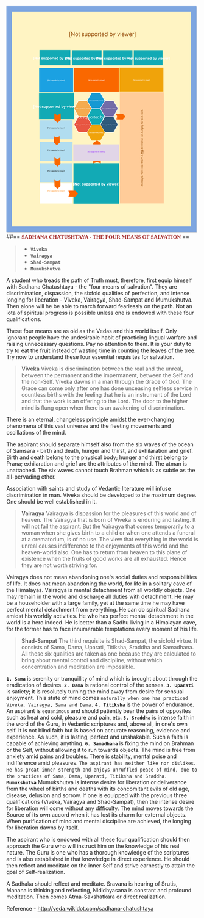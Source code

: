 ![Sadhan Chatushtaya](ILLUSTRATIONS/4-Pre-requisites.svg)
##==**<span style="color:brown;font-family:Calibri; font-size:1em;"> SADHANA CHATUSHTAYA - THE FOUR MEANS OF SALVATION </span>**==
>- **`Viveka`**
>- **`Vairagya`**
>- **`Shad-Sampat`**
>- **`Mumukshutva`**


A student who treads the path of Truth must, therefore, first equip himself with Sadhana Chatushtaya - the "four means of salvation". They are discrimination, dispassion, the sixfold qualities of perfection, and intense longing for liberation - Viveka, Vairagya, Shad-Sampat and Mumukshutva. Then alone will he be able to march forward fearlessly on the path. Not an iota of spiritual progress is possible unless one is endowed with these four qualifications.

These four means are as old as the Vedas and this world itself. Only ignorant people have the undesirable habit of practicing lingual warfare and raising unnecessary questions. Pay no attention to them. It is your duty to try to eat the fruit instead of wasting time in counting the leaves of the tree. Try now to understand these four essential requisites for salvation.

>**Viveka**
Viveka is discrimination between the real and the unreal, between the permanent and the impermanent, between the Self and the non-Self. Viveka dawns in a man through the Grace of God. The Grace can come only after one has done unceasing selfless service in countless births with the feeling that he is an instrument of the Lord and that the work is an offering to the Lord. The door to the higher mind is flung open when there is an awakening of discrimination.

There is an eternal, changeless principle amidst the ever-changing phenomena of this vast universe and the fleeting movements and oscillations of the mind.

The aspirant should separate himself also from the six waves of the ocean of Samsara - birth and death, hunger and thirst, and exhilaration and grief. Birth and death belong to the physical body; hunger and thirst belong to Prana; exhilaration and grief are the attributes of the mind. The atman is unattached. The six waves cannot touch Brahman which is as subtle as the all-pervading ether.

Association with saints and study of Vedantic literature will infuse discrimination in man. Viveka should be developed to the maximum degree. One should be well established in it.

>**Vairagya**
Vairagya is dispassion for the pleasures of this world and of heaven. The Vairagya that is born of Viveka is enduring and lasting. It will not fail the aspirant. But the Vairagya that comes temporarily to a woman when she gives birth to a child or when one attends a funeral at a crematorium, is of no use. The view that everything in the world is unreal causes indifference to the enjoyments of this world and the heaven-world also. One has to return from heaven to this plane of existence when the fruits of good works are all exhausted. Hence they are not worth striving for.

Vairagya does not mean abandoning one's social duties and responsibilities of life. It does not mean abandoning the world, for life in a solitary cave of the Himalayas. Vairagya is mental detachment from all worldly objects. One may remain in the world and discharge all duties with detachment. He may be a householder with a large family, yet at the same time he may have perfect mental detachment from everything. He can do spiritual Sadhana amidst his worldly activities. He who has perfect mental detachment in the world is a hero indeed. He is better than a Sadhu living in a Himalayan cave, for the former has to face innumerable temptations every moment of his life.

>**Shad-Sampat**
The third requisite is Shad-Sampat, the sixfold virtue. It consists of Sama, Dama, Uparati, Titiksha, Sraddha and Samadhana. All these six qualities are taken as one because they are calculated to bring about mental control and discipline, without which concentration and meditation are impossible.

**`1. Sama`** is serenity or tranquillity of mind which is brought about through the eradication of desires.
**`2. Dama`** is rational control of the senses.
**`3. Uparati`** is satiety; it is resolutely turning the mind away from desire for sensual enjoyment. This state of mind comes `naturally when one has practiced Viveka, Vairagya, Sama and Dama.`
**`4. Titiksha`** is the power of endurance. An aspirant is `equanimous` and should patiently bear the pairs of opposites such as heat and cold, pleasure and pain, etc.
**`5. Sraddha`** is intense faith in the word of the Guru, in Vedantic scriptures and, above all, in one's own self. It is not blind faith but is based on accurate reasoning, evidence and experience. As such, it is lasting, perfect and unshakable. Such a faith is capable of achieving anything.
**`6. Samadhana`** is fixing the mind on Brahman or the Self, without allowing it to run towards objects. The mind is free from anxiety amid pains and troubles. There is stability, mental poise and indifference amid pleasures. `The aspirant has neither like nor dislikes. He has great inner strength and enjoys unruffled peace of mind, due to the practices of Sama, Dama, Uparati, Titiksha and Sraddha.`
**`Mumukshutva`**
Mumukshutva is intense desire for liberation or deliverance from the wheel of births and deaths with its concomitant evils of old age, disease, delusion and sorrow. If one is equipped with the previous three qualifications (Viveka, Vairagya and Shad-Sampat), then the intense desire for liberation will come without any difficulty. The mind moves towards the Source of its own accord when it has lost its charm for external objects. When purification of mind and mental discipline are achieved, the longing for liberation dawns by itself.

The aspirant who is endowed with all these four qualification should then approach the Guru who will instruct him on the knowledge of his real nature. The Guru is one who has a thorough knowledge of the scriptures and is also established in that knowledge in direct experience. He should then reflect and meditate on the inner Self and strive earnestly to attain the goal of Self-realization.

A Sadhaka should reflect and meditate. Sravana is hearing of Srutis, Manana is thinking and reflecting, Nididhyasana is constant and profound meditation. Then comes Atma-Sakshatkara or direct realization.

Reference - http://veda.wikidot.com/sadhana-chatushtaya
